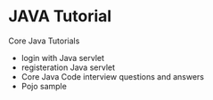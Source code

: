 # JAVA Tutorial
Core Java Tutorials

* login with Java servlet 
* registeration Java servlet
* Core Java Code interview questions and answers 
* Pojo sample

